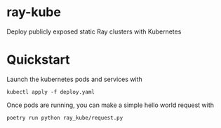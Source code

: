 # ray-kube
Deploy publicly exposed static Ray clusters with Kubernetes

# Quickstart
Launch the kubernetes pods and services with 

```
kubectl apply -f deploy.yaml
```

Once pods are running, you can make a simple hello world request with

```
poetry run python ray_kube/request.py
```
